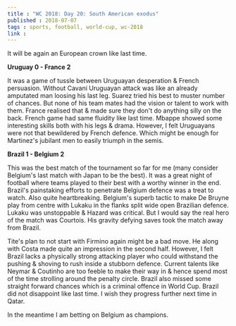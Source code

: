 ```yaml
---
title : "WC 2018: Day 20: South American exodus"
published : 2018-07-07
tags : sports, football, world-cup, wc-2018
link : 
---
```


It will be again an European crown like last time. 

**Uruguay 0 - France 2**

It was a game of tussle between Uruguayan desperation & French persuasion. Without Cavani Uruguayan attack was like an already amputated man loosing his last leg. Suarez tried his best to muster number of chances. But none of his team mates had the vision or talent to work with them. France realised that & made sure they don't do anything silly on the back. French game had same fluidity like last time.  Mbappe showed some interesting skills both with his legs & drama. However, I felt Uruguayans were not that bewildered by French defence. Which might be enough for Martinez's jubilant men to easily triumph in the semis. 

**Brazil 1 - Belgium 2**

This was the best match of the tournament so far for me (many consider Belgium's last match with Japan to be the best). It was a great night of football where teams played to their best with a worthy winner in the end. Brazil's painstaking efforts to penetrate Belgium defence was a treat to watch. Also quite heartbreaking. Belgium's superb tactic to make De Bruyne play from centre with Lukaku in the flanks split wide open Brazilian defence. Lukaku was unstoppable & Hazard was critical. But I would say the real hero of the match was Courtois. His gravity defying saves took the match away from Brazil. 

Tite's plan to not start with Firmino again might be a bad move. He along with Costa made quite an impression in the second half. However,  I felt Brazil lacks a physically strong attacking player who could withstand the pushing & shoving to rush inside a stubborn defence. Current talents like Neymar & Coutinho are too feeble to make their way in & hence spend most of the time strolling around the penalty circle. Brazil also missed some straight forward chances which is a criminal offence in World Cup. Brazil did not disappoint like last time. I wish they progress further next time in Qatar. 

In the meantime I am betting on Belgium as champions. 
